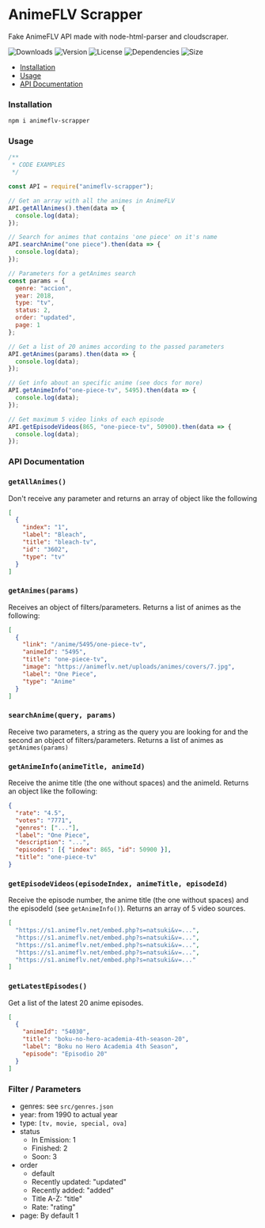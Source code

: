 # AnimeFLV Scrapper

Fake AnimeFLV API made with node-html-parser and cloudscraper.

![Downloads](https://badgen.net/npm/dt/animeflv-scrapper)
![Version](https://badgen.net/npm/v/animeflv-scrapper)
![License](https://badgen.net/npm/license/animeflv-scrapper)
![Dependencies](https://badgen.net/david/dep/monkeyandres/animeflv-scrapper)
![Size](https://badgen.net/bundlephobia/minzip/animeflv-scrapper)

- [Installation](#installation)
- [Usage](#usage)
- [API Documentation](#api-documentation)

### Installation

```bash
npm i animeflv-scrapper
```

### Usage

```javascript
/**
 * CODE EXAMPLES
 */

const API = require("animeflv-scrapper");

// Get an array with all the animes in AnimeFLV
API.getAllAnimes().then(data => {
  console.log(data);
});

// Search for animes that contains 'one piece' on it's name
API.searchAnime("one piece").then(data => {
  console.log(data);
});

// Parameters for a getAnimes search
const params = {
  genre: "accion",
  year: 2018,
  type: "tv",
  status: 2,
  order: "updated",
  page: 1
};

// Get a list of 20 animes according to the passed parameters
API.getAnimes(params).then(data => {
  console.log(data);
});

// Get info about an specific anime (see docs for more)
API.getAnimeInfo("one-piece-tv", 5495).then(data => {
  console.log(data);
});

// Get maximum 5 video links of each episode
API.getEpisodeVideos(865, "one-piece-tv", 50900).then(data => {
  console.log(data);
});
```

### API Documentation

### `getAllAnimes()`

Don't receive any parameter and returns an array of object like the following

```json
[
  {
    "index": "1",
    "label": "Bleach",
    "title": "bleach-tv",
    "id": "3602",
    "type": "tv"
  }
]
```

### `getAnimes(params)`

Receives an object of filters/parameters. Returns a list of animes as the following:

```json
[
  {
    "link": "/anime/5495/one-piece-tv",
    "animeId": "5495",
    "title": "one-piece-tv",
    "image": "https://animeflv.net/uploads/animes/covers/7.jpg",
    "label": "One Piece",
    "type": "Anime"
  }
]
```

### `searchAnime(query, params)`

Receive two parameters, a string as the query you are looking for and the second an object of filters/parameters. Returns a list of animes as `getAnimes(params)`

### `getAnimeInfo(animeTitle, animeId)`

Receive the anime title (the one without spaces) and the animeId. Returns an object like the following:

```json
{
  "rate": "4.5",
  "votes": "7771",
  "genres": ["..."],
  "label": "One Piece",
  "description": "...",
  "episodes": [{ "index": 865, "id": 50900 }],
  "title": "one-piece-tv"
}
```

### `getEpisodeVideos(episodeIndex, animeTitle, episodeId)`

Receive the episode number, the anime title (the one without spaces) and the episodeId (see `getAnimeInfo()`). Returns an array of 5 video sources.

```json
[
  "https://s1.animeflv.net/embed.php?s=natsuki&v=...",
  "https://s1.animeflv.net/embed.php?s=natsuki&v=...",
  "https://s1.animeflv.net/embed.php?s=natsuki&v=...",
  "https://s1.animeflv.net/embed.php?s=natsuki&v=...",
  "https://s1.animeflv.net/embed.php?s=natsuki&v=..."
]
```

### `getLatestEpisodes()`

Get a list of the latest 20 anime episodes.

```json
[
  {
    "animeId": "54030",
    "title": "boku-no-hero-academia-4th-season-20",
    "label": "Boku no Hero Academia 4th Season",
    "episode": "Episodio 20"
  }
]
```

### Filter / Parameters

- genres: see `src/genres.json`
- year: from 1990 to actual year
- type: `[tv, movie, special, ova]`
- status
  - In Emission: 1
  - Finished: 2
  - Soon: 3
- order
  - default
  - Recently updated: "updated"
  - Recently added: "added"
  - Title A-Z: "title"
  - Rate: "rating"
- page: By default 1
